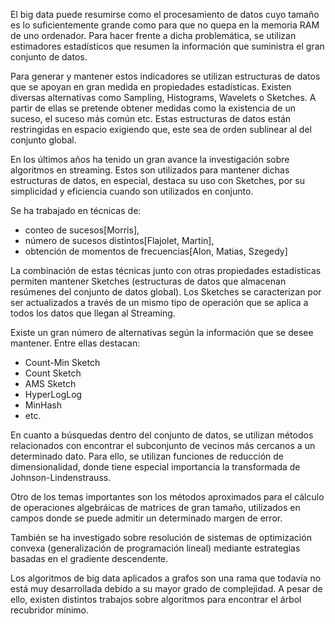 El big data puede resumirse como el procesamiento de datos cuyo tamaño es lo suficientemente grande como para que no quepa en la memoria RAM de uno ordenador. Para hacer frente a dicha problemática, se utilizan estimadores estadísticos que resumen la información que suministra el gran conjunto de datos.

Para generar y mantener estos indicadores se utilizan estructuras de datos que se apoyan en gran medida en propiedades estadísticas. Existen diversas alternativas como Sampling, Histograms, Wavelets o Sketches. A partir de ellas se pretende obtener medidas como la existencia de un suceso, el suceso más común etc. Estas estructuras de datos están restringidas en espacio exigiendo que, este sea de orden sublinear al del conjunto global.

En los últimos años ha tenido un gran avance la investigación sobre algoritmos en streaming. Estos son utilizados para mantener dichas estructuras de datos, en especial, destaca su uso con Sketches, por su simplicidad y eficiencia cuando son utilizados en conjunto.

Se ha trabajado en técnicas de:
  - conteo de sucesos[Morris],
  - número de sucesos distintos[Flajolet, Martin],
  - obtención de momentos de frecuencias[Alon, Matias, Szegedy]

La combinación de estas técnicas junto con otras propiedades estadísticas permiten mantener Sketches (estructuras de datos que almacenan resúmenes del conjunto de datos global). Los Sketches se caracterizan por ser actualizados a través de un mismo tipo de operación que se aplica a todos los datos que llegan al Streaming.

Existe un gran número de alternativas según la información que se desee mantener. Entre ellas destacan:
  - Count-Min Sketch
  - Count Sketch
  - AMS Sketch
  - HyperLogLog
  - MinHash
  - etc.

En cuanto a búsquedas dentro del conjunto de datos, se utilizan métodos relacionados con encontrar el subconjunto de vecinos más cercanos a un determinado dato. Para ello, se utilizan funciones de reducción de dimensionalidad, donde tiene especial importancia la transformada de Johnson-Lindenstrauss.

Otro de los temas importantes son los métodos aproximados para el cálculo de operaciones algebráicas de matrices de gran tamaño, utilizados en campos donde se puede admitir un determinado margen de error.

También se ha investigado sobre resolución de sistemas de optimización convexa (generalización de programación lineal) mediante estrategias basadas en el gradiente descendente.

Los algoritmos de big data aplicados a grafos son una rama que todavía no está muy desarrollada debido a su mayor grado de complejidad. A pesar de ello, existen distintos trabajos sobre algoritmos para encontrar el árbol recubridor mínimo.

